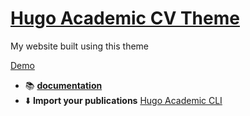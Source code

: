 # [Hugo Academic CV Theme](https://github.com/HugoBlox/theme-academic-cv)
My website built using this theme 

[Demo](https://academic-demo.netlify.app/) 

- 📚 [**documentation**](https://docs.hugoblox.com/)
- ⬇️ **Import your publications** [Hugo Academic CLI](https://github.com/GetRD/academic-file-converter)

